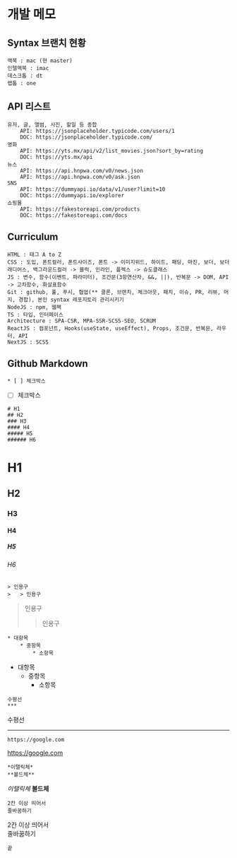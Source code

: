 # 개발 메모

## Syntax 브랜치 현황  
    맥북 : mac (현 master)
    인텔맥북 : imac
    데스크톱 : dt  
    랩톱 : one  



## API 리스트  
    유저, 글, 앨범, 사진, 할일 등 종합  
        API: https://jsonplaceholder.typicode.com/users/1  
        DOC: https://jsonplaceholder.typicode.com/  
    영화  
        API: https://yts.mx/api/v2/list_movies.json?sort_by=rating  
        DOC: https://yts.mx/api  
    뉴스  
        API: https://api.hnpwa.com/v0/news.json  
        API: https://api.hnpwa.com/v0/ask.json  
    SNS  
        API: https://dummyapi.io/data/v1/user?limit=10  
        DOC: https://dummyapi.io/explorer  
    쇼핑몰  
        API: https://fakestoreapi.com/products  
        DOC: https://fakestoreapi.com/docs  



## Curriculum
    HTML : 태그 A to Z  
    CSS : 도입, 폰트컬러, 폰트사이즈, 폰트 -> 이미지위드, 하이트, 패딩, 마진, 보더, 보더래디어스, 백그라운드컬러 -> 블럭, 인라인, 플렉스 -> 슈도클래스  
    JS : 변수, 함수(이벤트, 파라미터), 조건문(3항연산자, &&, ||), 반복문 -> DOM, API -> 고차함수, 화살표함수  
    Git : github, 풀, 푸시, 협업(** 클론, 브랜치, 체크아웃, 패치, 이슈, PR, 리뷰, 머지, 경합), 본인 syntax 레포지토리 관리시키기  
    NodeJS : npm, 웹팩  
    TS : 타입, 인터페이스  
    Architecture : SPA-CSR, MPA-SSR-SCSS-SEO, SCRUM  
    ReactJS : 컴포넌트, Hooks(useState, useEffect), Props, 조건문, 반복문, 라우터, API  
    NextJS : SCSS  



## Github Markdown
```
* [ ] 체크박스
```
* [ ] 체크박스
```
# H1
## H2
### H3
#### H4
##### H5
###### H6
```
# H1
## H2
### H3
#### H4
##### H5
###### H6
```
> 인용구
>   > 인용구
```
> 인용구
>   > 인용구
```
* 대항목
    * 중항목
        * 소항목
```
* 대항목
    * 중항목
        * 소항목
```
수평선
***
```
수평선
***
```
https://google.com
```
https://google.com
```
*이탤릭체*
**볼드체**
```
*이탤릭체*
**볼드체**
```
2칸 이상 띄어서  
줄바꿈하기  
```
2칸 이상 띄어서  
줄바꿈하기  
```
끝
```
